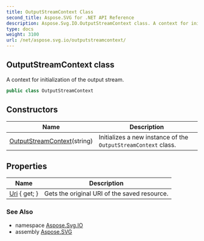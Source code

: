 ```yaml
---
title: OutputStreamContext Class
second_title: Aspose.SVG for .NET API Reference
description: Aspose.Svg.IO.OutputStreamContext class. A context for initialization of the output stream
type: docs
weight: 3100
url: /net/aspose.svg.io/outputstreamcontext/
---
```

## OutputStreamContext class

A context for initialization of the output stream.

```csharp
public class OutputStreamContext
```

## Constructors

| Name | Description |
| --- | --- |
| [OutputStreamContext](outputstreamcontext/)(string) | Initializes a new instance of the `OutputStreamContext` class. |

## Properties

| Name | Description |
| --- | --- |
| [Uri](../../aspose.svg.io/outputstreamcontext/uri/) { get; } | Gets the original URI of the saved resource. |

### See Also

* namespace [Aspose.Svg.IO](../../aspose.svg.io/)
* assembly [Aspose.SVG](../../)
